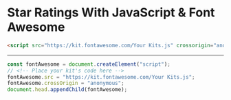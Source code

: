 # Star Ratings With JavaScript & Font Awesome


```html
<script src="https://kit.fontawesome.com/Your Kits.js" crossorigin="anonymous"></script>
```
___

```js
const fontAwesome = document.createElement("script");
// <!-- Place your kit's code here -->
fontAwesome.src = "https://kit.fontawesome.com/Your Kits.js";
fontAwesome.crossOrigin = "anonymous";
document.head.appendChild(fontAwesome);

```
